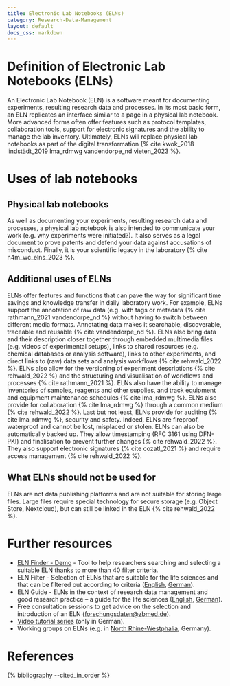 ```yaml
---
title: Electronic Lab Notebooks (ELNs)
category: Research-Data-Management
layout: default
docs_css: markdown
---
```

# Definition of Electronic Lab Notebooks (ELNs)
An Electronic Lab Notebook (ELN) is a software meant for documenting experiments, resulting research data and processes. In its most basic form, an ELN replicates an interface similar to a page in a physical lab notebook. More advanced forms often offer features such as protocol templates, collaboration tools, support for electronic signatures and the ability to manage the lab inventory. Ultimately, ELNs will replace physical lab notebooks as part of the digital transformation {% cite kwok_2018 lindstädt_2019 lma_rdmwg vandendorpe_nd vieten_2023 %}.

# Uses of lab notebooks

## Physical lab notebooks
As well as documenting your experiments, resulting research data and processes, a physical lab notebook is also intended to communicate your work (e.g. why experiments were initiated?). It also serves as a legal document to prove patents and defend your data against accusations of misconduct. Finally, it is your scientific legacy in the laboratory {% cite n4m_wc_elns_2023 %}.

## Additional uses of ELNs
ELNs offer features and functions that can pave the way for significant time savings and knowledge transfer in daily laboratory work. For example, ELNs support the annotation of raw data (e.g. with tags or metadata {% cite rathmann_2021 vandendorpe_nd %} without having to switch between different media formats. Annotating data makes it searchable, discoverable, traceable and reusable {% cite vandendorpe_nd %}. ELNs also bring data and their description closer together through embedded multimedia files (e.g. videos of experimental setups), links to shared resources (e.g. chemical databases or analysis software), links to other experiments, and direct links to (raw) data sets and analysis workflows {% cite rehwald_2022 %}. ELNs also allow for the versioning of experiment descriptions  {% cite rehwald_2022 %} and the structuring and visualisation of workflows and processes {% cite rathmann_2021 %}. ELNs also have the ability to manage inventories of samples, reagents and other supplies, and track equipment and equipment maintenance schedules {% cite lma_rdmwg %}. ELNs also provide for collaboration {% cite lma_rdmwg %} through a common medium  {% cite rehwald_2022 %}. Last but not least, ELNs provide for auditing {% cite lma_rdmwg %}, security and safety. Indeed, ELNs are fireproof, waterproof and cannot be lost, misplaced or stolen. ELNs can also be automatically backed up. They allow timestamping (RFC 3161 using DFN-PKI) and finalisation to prevent further changes  {% cite rehwald_2022 %}. They also support electronic signatures {% cite cozatl_2021 %} and require access management {% cite rehwald_2022 %}.

## What ELNs should not be used for
ELNs are not data publishing platforms and are not suitable for storing large files. Large files require special technology for secure storage (e.g. Object Store, Nextcloud), but can still be linked in the ELN {% cite rehwald_2022 %}.

# Further resources
* [ELN Finder - Demo](https://eln-finder.ulb.tu-darmstadt.de/home) -  Tool to help researchers searching and selecting a suitable ELN thanks to more than 40 filter criteria.
* ELN Filter - Selection of ELNs that are suitable for the life sciences and that can be filtered out according to criteria ([English](https://www.publisso.de/fileadmin/user_upload/PUBLISSO/PUBLISSO_ELN-Filter_2021-06_english.xlsx), [German](https://www.publisso.de/fileadmin/user_upload/PUBLISSO/PUBLISSO_ELN-Filter_2020-12-01.xlsx)).
* ELN Guide - ELNs in the context of research data management and good research practice – a guide for the life sciences ([English](https://dx.doi.org/10.4126/FRL01-006425772), [German](https://dx.doi.org/10.4126/FRL01-006422868)).
* Free consultation sessions to get advice on the selection and introduction of an ELN (<forschungsdaten@zbmed.de>).
* [Video tutorial series](https://www.youtube.com/playlist?list=PLJYlS0FDTMq17tvYMeuI2Ct5XtykRFy0K) (only in German).
* Working groups on ELNs (e.g. in [North Rhine-Westphalia](https://www.fdm.nrw/index.php/fdm-nrw/elb/), Germany).

# References
{% bibliography --cited_in_order %}
